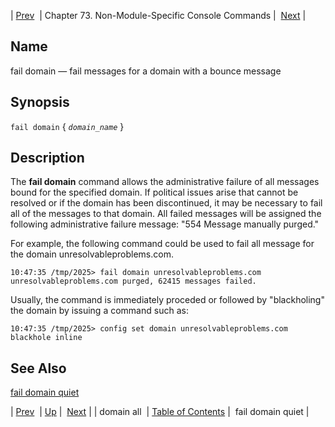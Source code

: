 | [Prev](console_commands.domain_all)  | Chapter 73. Non-Module-Specific Console Commands |  [Next](console_commands.fail_domain_quiet) |

<a name="console_commands.fail_domain"></a>
## Name

fail domain — fail messages for a domain with a bounce message

## Synopsis

`fail domain` { *`domain_name`* }

<a name="idp9126112"></a>
## Description

The **fail domain**        command allows the administrative failure of all messages bound for the specified domain. If political issues arise that cannot be resolved or if the domain has been discontinued, it may be necessary to fail all of the messages to that domain. All failed messages will be assigned the following administrative failure message: "554 Message manually purged."

For example, the following command could be used to fail all message for the domain unresolvableproblems.com.

```
10:47:35 /tmp/2025> fail domain unresolvableproblems.com
unresolvableproblems.com purged, 62415 messages failed.
```

Usually, the command is immediately proceded or followed by "blackholing" the domain by issuing a command such as:

`10:47:35 /tmp/2025> config set domain unresolvableproblems.com blackhole inline`<a name="idp9130912"></a>
## See Also

[fail domain quiet](console_commands.fail_domain_quiet "fail domain quiet")

| [Prev](console_commands.domain_all)  | [Up](console.cmds.ref) |  [Next](console_commands.fail_domain_quiet) |
| domain all  | [Table of Contents](index) |  fail domain quiet |

